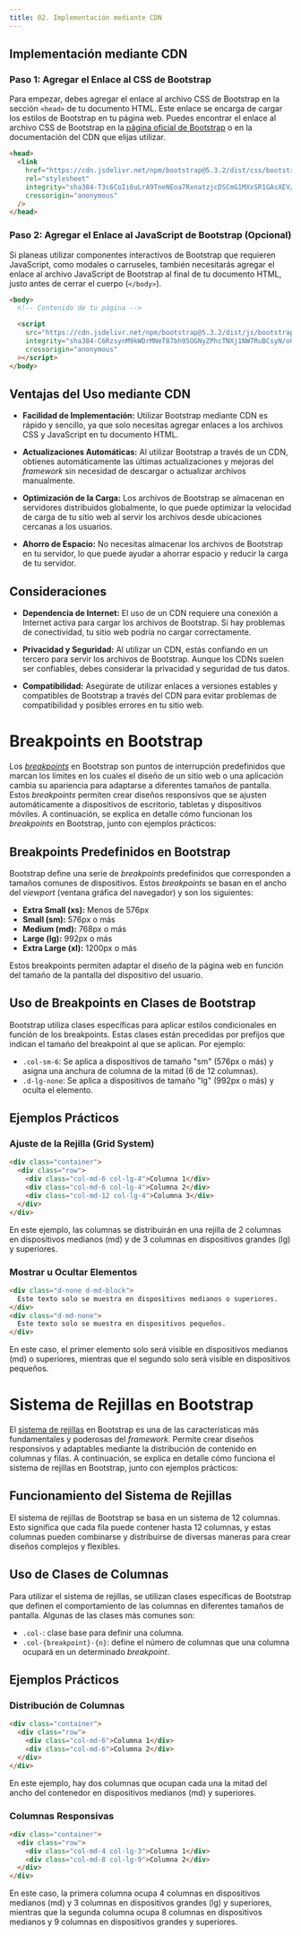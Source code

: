 ```yaml
---
title: 02. Implementación mediante CDN
---
```


## Implementación mediante CDN

### Paso 1: Agregar el Enlace al CSS de Bootstrap

Para empezar, debes agregar el enlace al archivo CSS de Bootstrap en la sección `<head>` de tu documento HTML. Este enlace se encarga de cargar los estilos de Bootstrap en tu página web. Puedes encontrar el enlace al archivo CSS de Bootstrap en la [página oficial de Bootstrap](https://getbootstrap.com/docs/5.3/getting-started/introduction/#quick-start) o en la documentación del CDN que elijas utilizar.

```html
<head>
  <link
    href="https://cdn.jsdelivr.net/npm/bootstrap@5.3.2/dist/css/bootstrap.min.css"
    rel="stylesheet"
    integrity="sha384-T3c6CoIi6uLrA9TneNEoa7RxnatzjcDSCmG1MXxSR1GAsXEV/Dwwykc2MPK8M2HN"
    crossorigin="anonymous"
  />
</head>
```

### Paso 2: Agregar el Enlace al JavaScript de Bootstrap (Opcional)

Si planeas utilizar componentes interactivos de Bootstrap que requieren JavaScript, como modales o carruseles, también necesitarás agregar el enlace al archivo JavaScript de Bootstrap al final de tu documento HTML, justo antes de cerrar el cuerpo (`</body>`).

```html
<body>
  <!-- Contenido de tu página -->

  <script
    src="https://cdn.jsdelivr.net/npm/bootstrap@5.3.2/dist/js/bootstrap.bundle.min.js"
    integrity="sha384-C6RzsynM9kWDrMNeT87bh95OGNyZPhcTNXj1NW7RuBCsyN/o0jlpcV8Qyq46cDfL"
    crossorigin="anonymous"
  ></script>
</body>
```

## Ventajas del Uso mediante CDN

- **Facilidad de Implementación:** Utilizar Bootstrap mediante CDN es rápido y sencillo, ya que solo necesitas agregar enlaces a los archivos CSS y JavaScript en tu documento HTML.
- **Actualizaciones Automáticas:** Al utilizar Bootstrap a través de un CDN, obtienes automáticamente las últimas actualizaciones y mejoras del _framework_ sin necesidad de descargar o actualizar archivos manualmente.

- **Optimización de la Carga:** Los archivos de Bootstrap se almacenan en servidores distribuidos globalmente, lo que puede optimizar la velocidad de carga de tu sitio web al servir los archivos desde ubicaciones cercanas a los usuarios.

- **Ahorro de Espacio:** No necesitas almacenar los archivos de Bootstrap en tu servidor, lo que puede ayudar a ahorrar espacio y reducir la carga de tu servidor.

## Consideraciones

- **Dependencia de Internet:** El uso de un CDN requiere una conexión a Internet activa para cargar los archivos de Bootstrap. Si hay problemas de conectividad, tu sitio web podría no cargar correctamente.

- **Privacidad y Seguridad:** Al utilizar un CDN, estás confiando en un tercero para servir los archivos de Bootstrap. Aunque los CDNs suelen ser confiables, debes considerar la privacidad y seguridad de tus datos.

- **Compatibilidad:** Asegúrate de utilizar enlaces a versiones estables y compatibles de Bootstrap a través del CDN para evitar problemas de compatibilidad y posibles errores en tu sitio web.



# Breakpoints en Bootstrap

Los [_breakpoints_](https://getbootstrap.com/docs/5.3/layout/breakpoints/) en Bootstrap son puntos de interrupción predefinidos que marcan los límites en los cuales el diseño de un sitio web o una aplicación cambia su apariencia para adaptarse a diferentes tamaños de pantalla. Estos _breakpoints_ permiten crear diseños responsivos que se ajusten automáticamente a dispositivos de escritorio, tabletas y dispositivos móviles. A continuación, se explica en detalle cómo funcionan los _breakpoints_ en Bootstrap, junto con ejemplos prácticos:

## Breakpoints Predefinidos en Bootstrap

Bootstrap define una serie de _breakpoints_ predefinidos que corresponden a tamaños comunes de dispositivos. Estos _breakpoints_ se basan en el ancho del _viewport_ (ventana gráfica del navegador) y son los siguientes:

- **Extra Small (xs):** Menos de 576px
- **Small (sm):** 576px o más
- **Medium (md):** 768px o más
- **Large (lg):** 992px o más
- **Extra Large (xl):** 1200px o más

Estos breakpoints permiten adaptar el diseño de la página web en función del tamaño de la pantalla del dispositivo del usuario.

## Uso de Breakpoints en Clases de Bootstrap

Bootstrap utiliza clases específicas para aplicar estilos condicionales en función de los breakpoints. Estas clases están precedidas por prefijos que indican el tamaño del breakpoint al que se aplican. Por ejemplo:

- `.col-sm-6`: Se aplica a dispositivos de tamaño "sm" (576px o más) y asigna una anchura de columna de la mitad (6 de 12 columnas).
- `.d-lg-none`: Se aplica a dispositivos de tamaño "lg" (992px o más) y oculta el elemento.

## Ejemplos Prácticos

### Ajuste de la Rejilla (Grid System)

```html
<div class="container">
  <div class="row">
    <div class="col-md-6 col-lg-4">Columna 1</div>
    <div class="col-md-6 col-lg-4">Columna 2</div>
    <div class="col-md-12 col-lg-4">Columna 3</div>
  </div>
</div>
```

En este ejemplo, las columnas se distribuirán en una rejilla de 2 columnas en dispositivos medianos (md) y de 3 columnas en dispositivos grandes (lg) y superiores.

### Mostrar u Ocultar Elementos

```html
<div class="d-none d-md-block">
  Este texto solo se muestra en dispositivos medianos o superiores.
</div>
<div class="d-md-none">
  Este texto solo se muestra en dispositivos pequeños.
</div>
```

En este caso, el primer elemento solo será visible en dispositivos medianos (md) o superiores, mientras que el segundo solo será visible en dispositivos pequeños.


# Sistema de Rejillas en Bootstrap

El [sistema de rejillas](https://getbootstrap.com/docs/5.3/layout/grid/) en Bootstrap es una de las características más fundamentales y poderosas del _framework_. Permite crear diseños responsivos y adaptables mediante la distribución de contenido en columnas y filas. A continuación, se explica en detalle cómo funciona el sistema de rejillas en Bootstrap, junto con ejemplos prácticos:

## Funcionamiento del Sistema de Rejillas

El sistema de rejillas de Bootstrap se basa en un sistema de 12 columnas. Esto significa que cada fila puede contener hasta 12 columnas, y estas columnas pueden combinarse y distribuirse de diversas maneras para crear diseños complejos y flexibles.

## Uso de Clases de Columnas

Para utilizar el sistema de rejillas, se utilizan clases específicas de Bootstrap que definen el comportamiento de las columnas en diferentes tamaños de pantalla. Algunas de las clases más comunes son:

- `.col-`: clase base para definir una columna.
- `.col-{breakpoint}-{n}`: define el número de columnas que una columna ocupará en un determinado _breakpoint_.

## Ejemplos Prácticos

### Distribución de Columnas

```html
<div class="container">
  <div class="row">
    <div class="col-md-6">Columna 1</div>
    <div class="col-md-6">Columna 2</div>
  </div>
</div>
```

En este ejemplo, hay dos columnas que ocupan cada una la mitad del ancho del contenedor en dispositivos medianos (md) y superiores.

### Columnas Responsivas

```html
<div class="container">
  <div class="row">
    <div class="col-md-4 col-lg-3">Columna 1</div>
    <div class="col-md-8 col-lg-9">Columna 2</div>
  </div>
</div>
```

En este caso, la primera columna ocupa 4 columnas en dispositivos medianos (md) y 3 columnas en dispositivos grandes (lg) y superiores, mientras que la segunda columna ocupa 8 columnas en dispositivos medianos y 9 columnas en dispositivos grandes y superiores.

